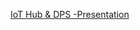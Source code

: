 <a href="https://microsoft-my.sharepoint.com/:v:/p/goblackw/EYddgn0mV9ZMlvG54Kg4WUkBq77kzpb_0QWP39an9VOb_A?e=GDs8ac">IoT Hub & DPS -Presentation</a>
